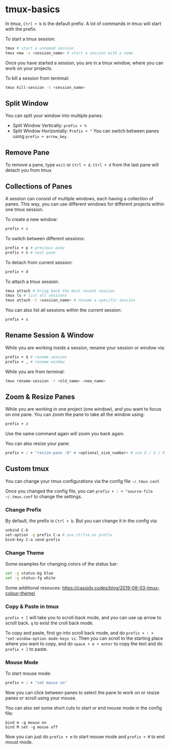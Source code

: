 # tmux-basics
In tmux, `Ctrl + b` is the default prefix. A lot of commands in tmux will start with the prefix.

To start a tmux session:
```bash
tmux # start a unnamed session
tmux new -s <session_name> # start a session with a name
```
Once you have started a session, you are in a tmux window, where you can work on your projects.

To kill a session from terminal:
```bash
tmux kill-session -t <session_name>
```
## Split Window
You can split your window into multiple panes:
- Split Window Vertically: `prefix + %` 
- Split Window Horizontally: `Prefix + "`
You can switch between panes using `prefix + arrow_key`.
## Remove Pane
To remove a pane, type `exit` or `Ctrl + d`. `Ctrl + d` from the last pane will detach you from tmux
## Collections of Panes
A session can consist of multiple windows, each having a collection of panes. This way, you can use different windows for different projects within one tmux session.

To create a new window:
```bash
prefix + c
```
To switch between different sessions:
```bash
prefix + p # previous pane
prefix + n # next pane
```

To detach from current session:
```bash
prefix + d
```

To attach a tmux session:
```bash
tmux attach # bring back the most recent session
tmux ls # list all sessions
tmux attach -t <session_name> # resume a specific session
```

You can also list all sessions within the current session:
```bash
prefix + s
```

## Rename Session & Window
While you are working inside a session, rename your session or window via:
```bash
prefix + $ # rename session 
prefix + , # rename window
```

While you are from terminal:
```bash
tmux rename-session -t <old_name> <new_name>
```

## Zoom & Resize Panes
While you are working in one project (one window), and you want to focus on one pane. You can zoom the pane to take all the window using:
```bash
prefix + z
```
Use the same command again will zoom you back again.

You can also resize your pane:
```bash
prefix + : + "resize-pane -D" + <optional_size_number> # use D / U / R / L to indicate directions
```

## Custom tmux
You can change your tmux configurations via the config file `~/.tmux.conf`.

Once you changed the config file, you can `prefix + : + "source-file ~/.tmux.conf` to change the settings.

### Change Prefix
By default, the prefix is `Ctrl + b`. But you can change it in the config via:
```bash
unbind C-b
set-option -g prefix C-a # use ctrl+a as prefix
bind-key C-a send-prefix
```

### Change Theme
Some examples for changing colors of the status bar:
```bash
set -g status-bg blue
set -g status-fg white
```
Some additional resouces:
https://cassidy.codes/blog/2019-08-03-tmux-colour-theme/

### Copy & Paste in tmux
`prefix + [` will take you to scroll-back mode, and you can use up arrow to scroll back. `q` to exist the croll back mode.

To copy and paste, first go into scroll back mode, and do `prefix + : + "set-window-option mode-keys vi`. Then you can scroll to the starting place where you want to copy, and do `space + e + enter` to copy the text and do `prefix + ]` to paste.

### Mouse Mode
To start mouse mode:
```bash
prefix + : + "set mouse on"
```
Now you can click between panes to select the pane to work on or resize panes or scroll using your mouse.

You can also set some short cuts to start or end mouse mode in the config file:
```
bind m -g mouse on
bind M set -g mouse off
```
Now you can just do `prefix + m` to start mouse mode and `prefix + M` to end moust mode.

